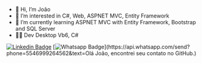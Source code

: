 - 👋 Hi, I’m João
- 👀 I’m interested in C#, Web, ASPNET MVC, Entity Framework
- 🌱 I’m currently learning ASPNET MVC with Entity Framework, Bootstrap and SQL Server
- :office_worker: Dev Desktop Vb6, C#

[![Linkedin Badge](https://img.shields.io/badge/-LinkedIn-blue?style=flat-square&logo=Linkedin&logoColor=white&link=https://www.linkedin.com/in/joaogabrielduarte/)](https://www.linkedin.com/in/joaogabrielduarte/)
[![Whatsapp Badge](https://img.shields.io/badge/-Whatsapp-4CA143?style=flat-square&labelColor=4CA143&logo=whatsapp&logoColor=white&link=https://api.whatsapp.com/send?phone=5546999264562&text=Olá!)](https://api.whatsapp.com/send?phone=5546999264562&text=Olá João, encontrei seu contato no GitHub.)
